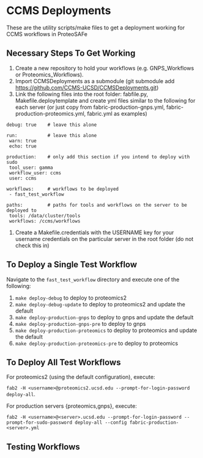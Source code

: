 # CCMS Deployments

These are the utility scripts/make files to get a deployment working for CCMS workflows in ProteoSAFe

## Necessary Steps To Get Working

1. Create a new repository to hold your workflows (e.g. GNPS_Workflows or Proteomics_Workflows).
1. Import CCMSDeployments as a submodule (git submodule add https://github.com/CCMS-UCSD/CCMSDeployments.git)
1. Link the following files into the root folder: fabfile.py, Makefile.deploytemplate and create yml files similar to the following for each server (or just copy from fabric-production-gnps.yml, fabric-production-proteomics.yml, fabric.yml as examples)

 ```
debug: true    # leave this alone

run:           # leave this alone
  warn: true 
  echo: true 
  
production:    # only add this section if you intend to deploy with sudo
  tool_user: gamma 
  workflow_user: ccms
  user: ccms
  
workflows:     # workflows to be deployed
  - fast_test_workflow
  
paths:         # paths for tools and workflows on the server to be deployed to
  tools: /data/cluster/tools
  workflows: /ccms/workflows
 ```

1. Create a Makefile.credentials with the USERNAME key for your username credentials on the particular server in the root folder (do not check this in)

## To Deploy a Single Test Workflow

Navigate to the `fast_test_workflow` directory and execute one of the following:

  1. ```make deploy-debug``` to deploy to proteomics2
  1. ```make deploy-debug-update``` to deploy to proteomics2 and update the default
  2. ```make deploy-production-gnps``` to deploy to gnps and update the default
  2. ```make deploy-production-gnps-pre``` to deploy to gnps
  3. ```make deploy-production-proteomics``` to deploy to proteomics and update the default
  3. ```make deploy-production-proteomics-pre``` to deploy to proteomics
  
## To Deploy All Test Workflows

For proteomics2 (using the default configuration), execute:

```fab2 -H <username>@proteomics2.ucsd.edu --prompt-for-login-password deploy-all```.

For production servers {proteomics,gnps}, execute:

```fab2 -H <username>@<server>.ucsd.edu --prompt-for-login-password --prompt-for-sudo-password deploy-all --config fabric-production-<server>.yml```

## Testing Workflows